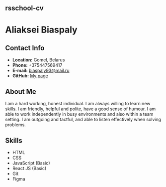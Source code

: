 ## rsschool-cv 
 
 
# Aliaksei Biaspaly 
 
 
## Contact Info 
 
* **Location:** Gomel,  Belarus 
* **Phone:** +375447569417 
* **E-mail:** biaspaly93@mail.ru 
* **GitHub:** [My page](https://github.com/Akexey93) 
 
## About Me 
 
I am a hard working, honest individual. I am always willing to learn new skills. I am friendly, helpful and polite, have a good sense of humour. I am able to work independently in busy environments and also within a team setting. I am outgoing and tactful, and able to listen effectively when solving problems. 
 
## Skills 
 
* HTML 
* CSS  
* JavaScript (Basic) 
* React JS (Basic) 
* Git  
* Figma 

